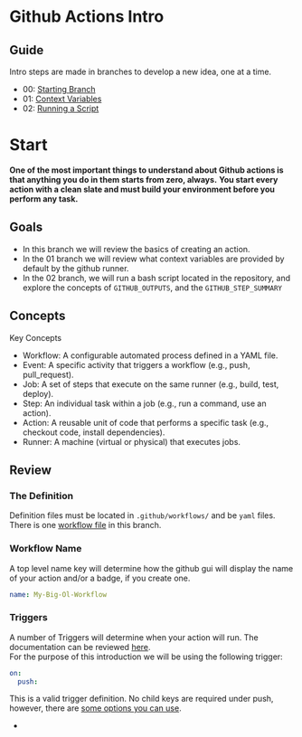 # Github Actions Intro

## Guide  
Intro steps are made in branches to develop a new idea, one at a time.

- 00: [Starting Branch](https://github.com/BlueBastion/DEV-github-actions-example/tree/00-start)
- 01: [Context Variables](https://github.com/BlueBastion/DEV-github-actions-example/tree/01-contexts)
- 02: [Running a Script](https://github.com/BlueBastion/DEV-github-actions-example/tree/02-running-a-script)

# Start  
**One of the most important things to understand about Github actions is that anything you do in them starts from zero, always.**
**You start every action with a clean slate and must build your environment before you perform any task.**

## Goals
- In this branch we will review the basics of creating an action.
- In the 01 branch we will review what context variables are provided by default by the github runner.
- In the 02 branch, we will run a bash script located in the repository,
and explore the concepts of `GITHUB_OUTPUTS`, and the `GITHUB_STEP_SUMMARY`

## Concepts
Key Concepts
- Workflow: A configurable automated process defined in a YAML file.
- Event: A specific activity that triggers a workflow (e.g., push, pull_request).
- Job: A set of steps that execute on the same runner (e.g., build, test, deploy).
- Step: An individual task within a job (e.g., run a command, use an action).
- Action: A reusable unit of code that performs a specific task (e.g., checkout code, install dependencies).
- Runner: A machine (virtual or physical) that executes jobs.

## Review  
### The Definition
Definition files must be located in `.github/workflows/` and be `yaml` files.
There is one [workflow file](.github/workflows/test-action.yml) in this branch.

### Workflow Name
A top level name key will determine how the github gui will display the name of your action and/or a badge, if you create one.
```yaml
name: My-Big-Ol-Workflow
```

### Triggers
A number of Triggers will determine when your action will run.  The documentation can be reviewed [here](https://docs.github.com/en/actions/writing-workflows/choosing-when-your-workflow-runs/events-that-trigger-workflows).  
For the purpose of this introduction we will be using the following trigger:  
```yaml
on:
  push:
```
This is a valid trigger definition.  No  child keys are required under push, however, there are [some options you can use](https://docs.github.com/en/actions/writing-workflows/choosing-when-your-workflow-runs/triggering-a-workflow#using-activity-types-and-filters-with-multiple-events).


- 



